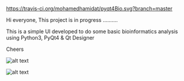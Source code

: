 https://travis-ci.org/mohamedhamidat/pyqt4Bio.svg?branch=master

Hi everyone, 
This project is in progress ..........

This is a simple UI developed to do some basic bioinformatics analysis using Python3, PyQt4 & Qt Designer 

Cheers 




![alt text](https://user-images.githubusercontent.com/10097097/32399648-93490f16-c0ef-11e7-9fa5-67e95b1825af.PNG)

![alt text](https://user-images.githubusercontent.com/10097097/32399791-177e32c4-c0f1-11e7-97e2-5ce6f778e507.PNG)



